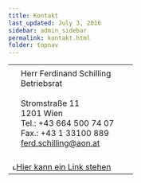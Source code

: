 ```yaml
---
title: Kontakt
last_updated: July 3, 2016
sidebar: admin_sidebar
permalink: kontakt.html
folder: topnav
---
```

<table cellpadding="0" cellspacing="0" border="0" summary="">
 <tbody><tr>
  <td valign="top" class="lauftext">
   
  </td>
  <td valign="top" class="lauftext" width="217">
   <img alt="" src="http://netzwerke.oegb.at/br_richard/data/images/1x1.gif" width="1" height="5"><br>
   <span class="kontaktname">Herr Ferdinand Schilling </span><br>
   <span class="kontaktfunktion">Betriebsrat</span><br>
   <br>Stromstraße 11<br>
   1201 Wien
   <br>Tel.: +43 664 500 74 07
   <br>Fax.: +43 1 33100 889
   <br><a href="mailto:ferd.schilling@aon.at" class="kontaktemail">ferd.schilling@aon.at</a>
  </td>
 </tr>
 <tr><td colpspan="2"><img alt="" src="http://netzwerke.oegb.at/br_richard/data/images/1x1.gif" width="1" height="5"></td></tr>
 
 <tr><td colpspan="2"><img alt="" src="http://netzwerke.oegb.at/br_richard/data/images/1x1.gif" width="1" height="5"></td></tr>
 
 <tr>
  <td colspan="2" class="lauftext"><a target="_blank" href="http://www.hierstehteinlink.at" class="quick_nav_bold"><img alt="Hier kann ein Link stehen" src="http://netzwerke.oegb.at/br_richard/data/images/contentarrow.gif" width="8" height="11" border="0">Hier kann ein Link stehen</a></td>
 </tr>
</tbody></table>

